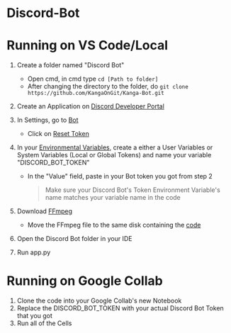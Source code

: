 # Discord-Bot

# Running on VS Code/Local

1. Create a folder named "Discord Bot"

   + Open cmd, in cmd type ```cd [Path to folder]```
   + After changing the directory to the folder, do ```git clone https://github.com/KangaOnGit/Kanga-Bot.git```

2. Create an Application on [Discord Developer Portal](https://discord.com/developers/applications)
  
3. In Settings, go to [Bot](https://github.com/user-attachments/assets/b9f26c28-6cd1-4254-ad2d-e038cbd18e39)
   
   + Click on [Reset Token](https://github.com/user-attachments/assets/c642ce8d-cae1-4be2-8fce-a6010be2f788)
   
4. In your [Environmental Variables](https://github.com/user-attachments/assets/ca0b56d7-17ca-4897-bb61-e7a895a744a2), create a either a User Variables or System Variables (Local or Global Tokens) and name your variable "DISCORD_BOT_TOKEN"
   
   + In the "Value" field, paste in your Bot token you got from step 2
     
     > Make sure your Discord Bot's Token Environment Variable's name matches your variable name in the code

5. Download [FFmpeg](https://www.gyan.dev/ffmpeg/builds/)
   
   + Move the FFmpeg file to the same disk containing the [code](https://github.com/user-attachments/assets/39313cbd-18ac-4192-bc62-df934fa72c32)
  
6. Open the Discord Bot folder in your IDE
7. Run app.py

# Running on Google Collab

1. Clone the code into your Google Collab's new Notebook
2. Replace the DISCORD_BOT_TOKEN with your actual Discord Bot Token that you got
3. Run all of the Cells
